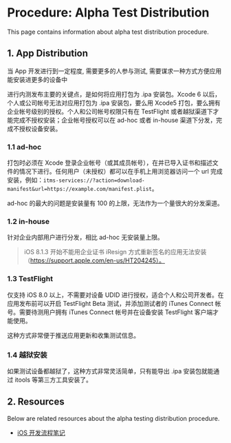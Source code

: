 # Procedure: Alpha Test Distribution

This page contains information about alpha test distribution procedure.


## 1. App Distribution

当 App 开发进行到一定程度, 需要更多的人参与测试, 需要谋求一种方式方便应用能安装进更多的设备中

进行内测发布主要的关键点，是如何将应用打包为 .ipa 安装包。Xcode 6 以后，个人或公司帐号无法对应用打包为 .ipa 安装包，要么用 Xcode5 打包，要么拥有企业帐号级别的授权。个人和公司帐号权限只有在 TestFlight 或者越狱渠道下才能完成不授权安装；企业帐号授权可以在 ad-hoc 或者 in-house 渠道下分发，完成不授权设备安装。


### 1.1 ad-hoc

打包时必须在 Xcode 登录企业帐号（或其成员帐号），在并已导入证书和描述文件的情况下进行。任何用户（未授权）都可以在手机上用浏览器访问一个 url 完成安装，例如：`itms-services://?action=download-manifest&url=https://example.com/manifest.plist`。

ad-hoc 的最大的问题是安装量有 100 的上限，无法作为一个量很大的分发渠道。


### 1.2 in-house

针对企业内部用户进行分发，相比 ad-hoc 无安装量上限。

> iOS 8.1.3 开始不能用企业证书 iResign 方式重新签名的应用无法安装（https://support.apple.com/en-us/HT204245）。


### 1.3 TestFlight

仅支持 iOS 8.0 以上，不需要对设备 UDID 进行授权，适合个人和公司开发者。在应用发布前可以开启 TestFlight Beta 测试，并添加测试者的 iTunes Connect 帐号。需要待测用户拥有 iTunes Connect 帐号并在设备安装 TestFlight 客户端才能使用。

这种方式非常便于推送应用更新和收集测试信息。


### 1.4 越狱安装

如果测试设备都越狱了，这种方式非常灵活简单，只有能导出 .ipa 安装包就能通过 itools 等第三方工具安装了。


## 2. Resources

Below are related resources about the alpha testing distribution procedure.

* [iOS 开发流程笔记](https://github.com/leecade/ios-dev-flow)


